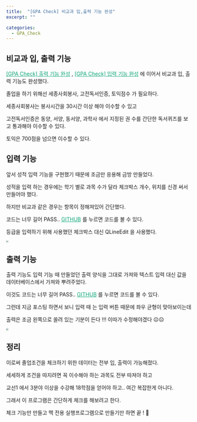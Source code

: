 ```yaml
---
title:  "[GPA Check] 비교과 입,출력 기능 완성"
excerpt: ""

categories:
  - GPA_Check
---
```


## 비교과 입, 출력 기능

<a href="https://nam-ki-bok.github.io/gpa_check/GPA_9/" style="color:#0FA678">[GPA Check] 출력 기능 완성</a> , <a href="https://nam-ki-bok.github.io/gpa_check/GPA_8/" style="color:#0FA678">[GPA Check] 입력 기능 완성</a> 에 이어서 비교과 입, 출력 기능도 완성했다.

졸업을 하기 위해선 세종사회봉사, 고전독서인증, 토익점수 가 필요하다.

세종사회봉사는 봉사시간을 30시간 이상 해야 이수할 수 있고

고전독서인증은 동양, 서양, 동서양, 과학사 에서 지정된 권 수를 간단한 독서퀴즈를 보고 통과해야 이수할 수 있다.

토익은 700점을 넘으면 이수할 수 있다.

## 입력 기능

앞서 성적 입력 기능을 구현했기 때문에 조금만 응용해 금방 만들었다.

성적을 입력 하는 경우에는 학기 별로 과목 수가 달라 체크박스 개수, 위치를 신경 써서 만들어야 했다.

하지만 비교과 같은 경우는 항목이 정해져있어 간단했다.

코드는 너무 길어 PASS.. <a href="https://github.com/Nam-Ki-Bok/GPA_Check_Program/" style="color:#0FA678">GITHUB</a> 를 누르면 코드를 볼 수 있다.

등급을 입력하기 위해 사용했던 체크박스 대신 QLineEdit 을 사용했다.

<img src="https://nam-ki-bok.github.io/assets/images/toy_project/GPA_16.png" style="zoom:35%;" />

## 출력 기능

출력 기능도 입력 기능 때 만들었던 출력 양식을 그대로 가져와 텍스트 입력 대신 값을 데이터베이스에서 가져와 뿌려주었다.

이것도 코드는 너무 길어 PASS.. <a href="https://github.com/Nam-Ki-Bok/GPA_Check_Program/" style="color:#0FA678">GITHUB</a> 를 누르면 코드를 볼 수 있다.

그런데 지금 포스팅 하면서 보니 입력 때 는 입력 버튼 때문에 좌우 균형이 맞아보이는데

출력은 조금 왼쪽으로 쏠려 있는 기분이 든다 !!! 이따가 수정해야겠다 ☹️☹️

<img src="https://nam-ki-bok.github.io/assets/images/toy_project/GPA_17.png" style="zoom:35%;" />

## 정리

이로써 졸업조건을 체크하기 위한 데이터는 전부 입, 출력이 가능해졌다.

세세하게 조건을 따지려면 꼭 이수해야 하는 과목도 전부 따져야 하고

교선1 에서 3분야 이상을 수강해 18학점을 얻어야 하고.. 여간 복잡한게 아니다.

그래서 이 프로그램은 간단하게 체크를 해보려고 한다.

체크 기능만 만들고 맥 전용 실행프로그램으로 만들기만 하면 끝 ! 🌈

